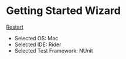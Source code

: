 # Getting Started Wizard

[Restart](/docs/wiz/readme.md)

* Selected OS: Mac
* Selected IDE: Rider
* Selected Test Framework: NUnit
